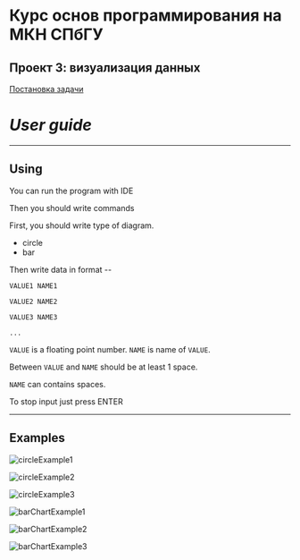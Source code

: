 # Курс основ программирования на МКН СПбГУ
## Проект 3: визуализация данных

[Постановка задачи](./TASK.md)

# *User guide*

---

## Using

You can run the program with IDE

Then you should write commands

First, you should write type of diagram.

+ circle
+ bar

Then write data in format --

```VALUE1 NAME1```

```VALUE2 NAME2```

```VALUE3 NAME3```

```...```

```VALUE``` is a floating point number. ```NAME``` is name of ```VALUE```.

Between ```VALUE``` and ```NAME``` should be at least 1 space.

```NAME``` can contains spaces.

To stop input just press ENTER

---

## Examples



![circleExample1](examples/circleExample1.png)

![circleExample2](examples/circleExample2.png)

![circleExample3](examples/circleExample3.png)

![barChartExample1](examples/barChartExample1.png)

![barChartExample2](examples/barChartExample2.png)

![barChartExample3](examples/barChartExample3.png)